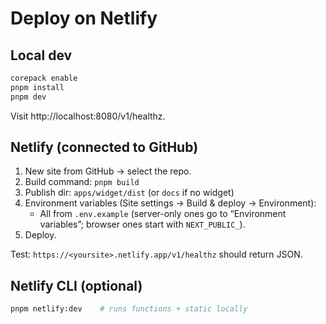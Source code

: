 # Deploy on Netlify

## Local dev

```bash
corepack enable
pnpm install
pnpm dev
```

Visit http://localhost:8080/v1/healthz.

## Netlify (connected to GitHub)

1. New site from GitHub → select the repo.
2. Build command: `pnpm build`
3. Publish dir: `apps/widget/dist` (or `docs` if no widget)
4. Environment variables (Site settings → Build & deploy → Environment):
   - All from `.env.example` (server-only ones go to “Environment variables”; browser ones start with `NEXT_PUBLIC_`).
5. Deploy.

Test: `https://<yoursite>.netlify.app/v1/healthz` should return JSON.

## Netlify CLI (optional)

```bash
pnpm netlify:dev    # runs functions + static locally
```
